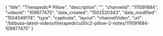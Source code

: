 {
    "title": "Therapedic&reg; Pillow",
    "description": "",
    "channelid": "111091684",
    "videoid": "109977475",
    "date_created": "1502520343",
    "date_modified": "1504049174",
    "type": "captivate",
    "layout": "channelVideo",
    "url": "\/bbbusa-latest-videos\/therapedic\u00c2-pillow-2-notes\/111091684-109977475"
}